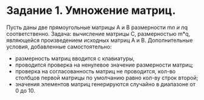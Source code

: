 Задание 1. Умножение матриц.
============================
Пусть даны две прямоугольные матрицы A и B размерности m*n и n*q соответственно.
Задача: вычисление матрицы C, размерностью m*q, являющейся произведением исходных матриц A и B.
Дополнительные условия, добавленные самостоятельно:
- размерность матриц вводится с клавиатуры,
- проводится проверка на ненулевое значение размерности матриц;
- проверка на согласованность матриц не проводится, кол-во столбцов первой матрицы по умолчанию равно кол-ву строк второй;
- значения элементов матриц генерируются случайно в диапазоне от 0 до 10.